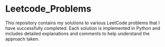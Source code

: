 # Leetcode_Problems
This repository contains my solutions to various LeetCode problems that I have successfully completed. Each solution is implemented in Python and includes detailed explanations and comments to help understand the approach taken.
